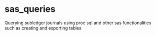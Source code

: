 # sas_queries
Querying subledger journals using proc sql and other sas functionalities such as creating and exporting tables 
